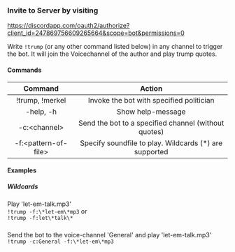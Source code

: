 ### Invite to Server by visiting  
https://discordapp.com/oauth2/authorize?client_id=247869756609265664&scope=bot&permissions=0

Write `!trump` (or any other command listed below) in any channel to trigger the bot. It will join the Voicechannel of the author and play trump quotes.

#### Commands
|Command|Action|
|:---:|:---:|
|!trump, !merkel|Invoke the bot with specified politician|
|-help, -h|Show help-message|
|-c:\<channel>|Send the bot to a specified channel (without quotes)|
|-f:\<pattern-of-file>|Specify soundfile to play. Wildcards (*) are supported|

#### Examples

##### Wildcards
Play 'let-em-talk.mp3'  
`!trump -f:\*let-em\*mp3` or  
`!trump -f:let\*talk\*`

#####
Send the bot to the voice-channel 'General' and play 'let-em-talk.mp3'
`!trump -c:General -f:\*let-em\*mp3`
